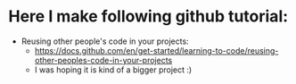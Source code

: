 # Here I make following github tutorial:
- Reusing other people's code in your projects:
  - https://docs.github.com/en/get-started/learning-to-code/reusing-other-peoples-code-in-your-projects
  - I was hoping it is kind of a bigger project :)